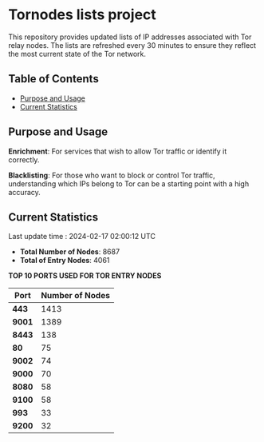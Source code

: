 # Tornodes lists project

This repository provides updated lists of IP addresses associated with Tor relay nodes. The lists are refreshed every 30 minutes to ensure they reflect the most current state of the Tor network.

## Table of Contents

- [Purpose and Usage](#purpose-and-usage)
- [Current Statistics](#current-statistics)


## Purpose and Usage

**Enrichment**: For services that wish to allow Tor traffic or identify it correctly.

**Blacklisting**: For those who want to block or control Tor traffic, understanding which IPs belong to Tor can be a starting point with a high accuracy.

## Current Statistics

Last update time : 2024-02-17 02:00:12 UTC

- **Total Number of Nodes**: 8687
- **Total of Entry Nodes**: 4061

**TOP 10 PORTS USED FOR TOR ENTRY NODES**

| **Port** | **Number of Nodes** |
|------|-----------------|
| **443**   | 1413  |
| **9001**   | 1389  |
| **8443**   | 138  |
| **80**   | 75  |
| **9002**   | 74  |
| **9000**   | 70  |
| **8080**   | 58  |
| **9100**   | 58  |
| **993**   | 33  |
| **9200**   | 32  |

